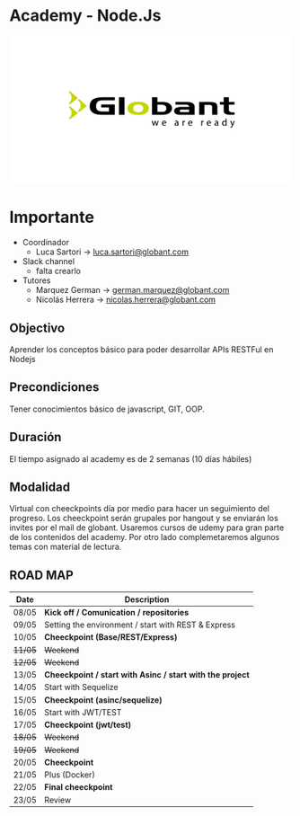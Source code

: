 # Academy - Node.Js

![Globant](assets/globant.jpg)

# Importante
- Coordinador
  - Luca Sartori -> luca.sartori@globant.com
- Slack channel
  - falta crearlo
- Tutores
  - Marquez German -> german.marquez@globant.com
  - Nicolás Herrera -> nicolas.herrera@globant.com

## Objectivo
Aprender los conceptos básico para poder desarrollar APIs RESTFul en Nodejs

## Precondiciones
Tener conocimientos básico de javascript, GIT, OOP.

## Duración
El tiempo asignado al academy es de 2 semanas (10 días hábiles)

## Modalidad
Virtual con cheeckpoints día por medio para hacer un seguimiento del progreso. Los cheeckpoint serán grupales por hangout y se enviarán los invites por el mail de globant.
Usaremos cursos de udemy para gran parte de los contenidos del academy. Por otro lado complemetaremos algunos temas con material de lectura.

## ROAD MAP
| Date      | Description |
| --------- | -----|
| 08/05  | <b>Kick off / Comunication / repositories</b> |
| 09/05  | Setting the environment / start with REST & Express |
| 10/05  | <b>Cheeckpoint (Base/REST/Express)</b> |
| <s>11/05</s>  | <s>Weekend</s> |
| <s>12/05</s>  | <s>Weekend</s> |
| 13/05  | <b>Cheeckpoint / start with Asinc / start with the project</b> |
| 14/05  | Start with Sequelize |
| 15/05  | <b>Cheeckpoint (asinc/sequelize)</b> |
| 16/05  | Start with JWT/TEST |
| 17/05  | <b>Cheeckpoint (jwt/test)</b> |
| <s>18/05</s>  | <s>Weekend</s> |
| <s>19/05</s>  | <s>Weekend</s> |
| 20/05  | <b>Cheeckpoint</b> |
| 21/05  | Plus (Docker) |
| 22/05  | <b>Final cheeckpoint</b> |
| 23/05  | Review |
